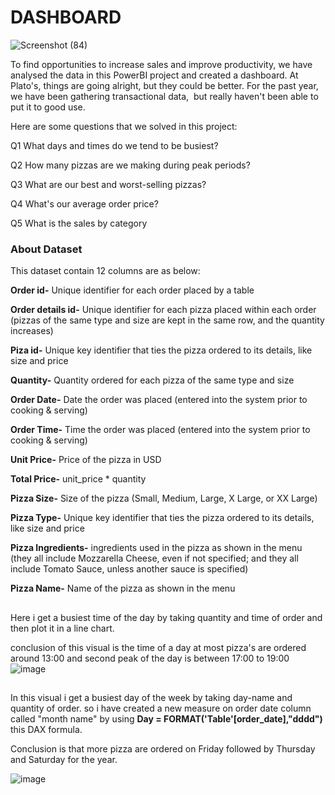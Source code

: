# DASHBOARD
![Screenshot (84)](https://user-images.githubusercontent.com/113659167/209840184-73bc0cd1-e1ca-4f0b-9dc2-9a3f9625b8a9.png)

To find opportunities to increase sales and improve productivity, we have analysed the data in this PowerBI project and created a dashboard. At Plato's, things are going alright, but they could be better. For the past year, we have been gathering transactional data,  but really haven't been able to put it to good use.

Here are some questions that we solved in this project:

Q1 What days and times do we tend to be busiest?

Q2 How many pizzas are we making during peak periods?

Q3 What are our best and worst-selling pizzas?

Q4 What's our average order price?

Q5 What is the sales by category

### About Dataset

This dataset contain 12 columns are as below:

**Order id-** 
Unique identifier for each order placed by a table


**Order details id-** 
Unique identifier for each pizza placed within each order (pizzas of the same type and size are kept in the same row, and the quantity increases)


**Piza id-** 
Unique key identifier that ties the pizza ordered to its details, like size and price


**Quantity-** 
Quantity ordered for each pizza of the same type and size


**Order Date-** 
Date the order was placed (entered into the system prior to cooking & serving)


**Order Time-**
Time the order was placed (entered into the system prior to cooking & serving)


**Unit Price-**
Price of the pizza in USD


**Total Price-**
unit_price * quantity

**Pizza Size-**
Size of the pizza (Small, Medium, Large, X Large, or XX Large)


**Pizza Type-**
Unique key identifier that ties the pizza ordered to its details, like size and price


**Pizza Ingredients-**
ingredients used in the pizza as shown in the menu (they all include Mozzarella Cheese, even if not specified; and they all include Tomato Sauce, 
unless another sauce is specified)

**Pizza Name-**
Name of the pizza as shown in the menu

## 

Here i get a busiest time of the day by taking quantity and time of order and then plot it in a line chart.

conclusion of this visual is the time of a day at most pizza's are ordered around 13:00 and second peak of the day is between 17:00 to 19:00
![image](https://user-images.githubusercontent.com/113659167/210393907-99325320-693f-46fe-8207-34f310abff73.png)

##

In this visual i get a busiest day of the week by taking day-name and quantity of order. so i have created a new measure on order date column called "month name" by using **Day = FORMAT('Table'[order_date],"dddd")** this DAX formula.

Conclusion is that more pizza are ordered on Friday followed by Thursday and Saturday for the year.

![image](https://user-images.githubusercontent.com/113659167/210399196-9680c6ea-eaad-4034-beaa-dc5bb4acaf30.png)

##


